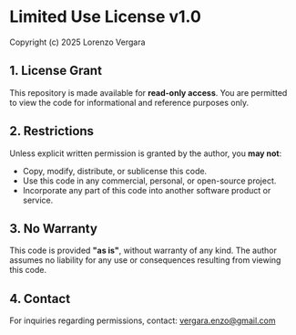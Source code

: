 # Limited Use License v1.0

Copyright (c) 2025 Lorenzo Vergara

## 1. License Grant
This repository is made available for **read-only access**. You are permitted to view the code for informational and reference purposes only.

## 2. Restrictions
Unless explicit written permission is granted by the author, you **may not**:

- Copy, modify, distribute, or sublicense this code.
- Use this code in any commercial, personal, or open-source project.
- Incorporate any part of this code into another software product or service.

## 3. No Warranty
This code is provided **"as is"**, without warranty of any kind. The author assumes no liability for any use or consequences resulting from viewing this code.

## 4. Contact
For inquiries regarding permissions, contact: vergara.enzo@gmail.com